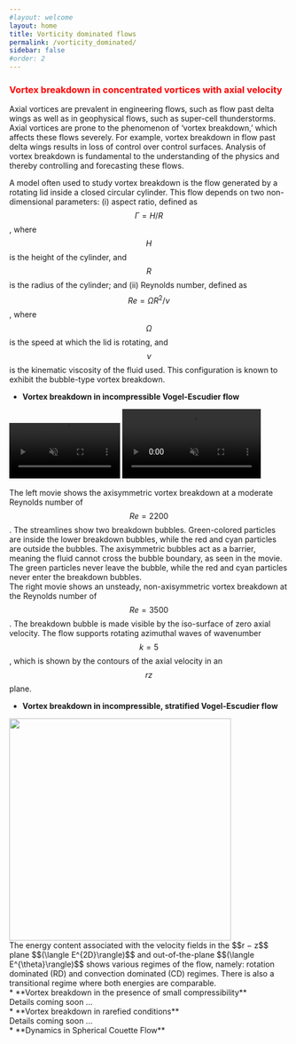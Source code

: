 ```yaml
---
#layout: welcome
layout: home
title: Vorticity dominated flows
permalink: /vorticity_dominated/
sidebar: false
#order: 2
---
```


### <span style="color: red">Vortex breakdown in concentrated vortices with axial velocity</span>
Axial vortices are prevalent in engineering flows, such as flow past delta wings as well as in geophysical flows, such as super-cell thunderstorms. Axial vortices are prone to the phenomenon of ‘vortex breakdown,’ which affects these flows severely. For example, vortex breakdown in flow past delta wings results in loss of control over control surfaces. Analysis of vortex breakdown is fundamental to the understanding of the physics and thereby controlling and forecasting these flows.

A model often used to study vortex breakdown is the flow generated by a rotating lid inside a closed circular cylinder. This flow depends on two non-dimensional parameters: (i) aspect ratio, defined as $$\Gamma = H/R$$, where $$H$$ is the height of the cylinder, and $$R$$ is the radius of the cylinder; and (ii) Reynolds number, defined as $$Re = \Omega R^{2}/\nu$$, where $$\Omega$$ is the speed at which the lid is rotating, and $$\nu$$ is the kinematic viscosity of the fluid used. This configuration is known to exhibit the bubble-type vortex breakdown.
<br/>
* **Vortex breakdown in incompressible Vogel-Escudier flow**
<!--<img src="/assets/img/VE_conclusion_a5.png" width="400" height=auto>-->
 <video width="200" height=auto autoplay loop muted>
  <source src="/assets/img/2200a2_5.mp4" type="video/mp4">
 </video> 
 <video width="250" height=auto autoplay loop muted>
  <source src="/assets/img/re3500a2_5.mp4" type="video/mp4">
 </video>

The left movie shows the axisymmetric vortex breakdown at a moderate Reynolds number of $$Re=2200$$. The streamlines show two breakdown bubbles. Green-colored particles are inside the lower breakdown bubbles, while the red and cyan particles are outside the bubbles. The axisymmetric bubbles act as a barrier, meaning the fluid cannot cross the bubble boundary, as seen in the movie. The green particles never leave the bubble, while the red and cyan particles never enter the breakdown bubbles.
<br/>
The right movie shows an unsteady, non-axisymmetric vortex breakdown at the Reynolds number of $$Re=3500$$. The breakdown bubble is made visible by the iso-surface of zero axial velocity. The flow supports rotating azimuthal waves of wavenumber $$k=5$$, which is shown by the contours of the axial velocity in an $$rz$$ plane.
<br/>
* **Vortex breakdown in incompressible, stratified Vogel-Escudier flow**
<img src="/assets/img/heated_VE_regimes.jpg" width="400" height=auto>
<br/>
The energy content associated with the velocity fields in the $$r − z$$ plane $$(\langle E^{2D}\rangle)$$ and out-of-the-plane $$(\langle E^{\theta}\rangle)$$ shows various regimes of the flow, namely: rotation dominated (RD) and convection dominated (CD) regimes. There is also a transitional regime where both energies are comparable.
<br/>
* **Vortex breakdown in the presence of small compressibility**
<br/>
Details coming soon ...
<br/>
* **Vortex breakdown in rarefied conditions**
<br/>
Details coming soon ...
<br/>
* **Dynamics in Spherical Couette Flow**
<!--<img src="/assets/img/bifurcation_SCF.png" width="500" height=auto>-->
